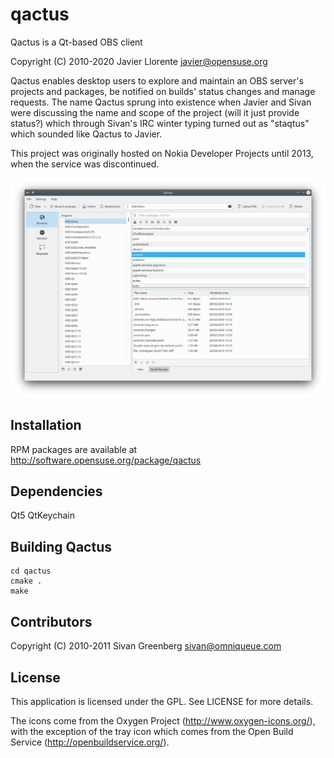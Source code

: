 qactus
======

Qactus is a Qt-based OBS client

Copyright (C) 2010-2020 Javier Llorente <javier@opensuse.org>

Qactus enables desktop users to explore and maintain an OBS server's projects and packages, be notified on builds' status changes and manage requests.
The name Qactus sprung into existence when Javier and Sivan were discussing the name and scope of the project (will it just provide status?) which through Sivan's IRC winter typing turned out as "staqtus" which sounded like Qactus to Javier.

This project was originally hosted on Nokia Developer Projects until 2013, when the service was discontinued.

![screenshot](Qactus_screenshot.png)

Installation
------------
RPM packages are available at http://software.opensuse.org/package/qactus

Dependencies
------------
Qt5
QtKeychain

Building Qactus
------------
```
cd qactus
cmake .
make
```

Contributors
-------
Copyright (C) 2010-2011 Sivan Greenberg <sivan@omniqueue.com>

License
-------
This application is licensed under the GPL. See LICENSE for more details.

The icons come from the Oxygen Project (http://www.oxygen-icons.org/), with the exception of the tray icon which comes from the Open Build Service (http://openbuildservice.org/).



